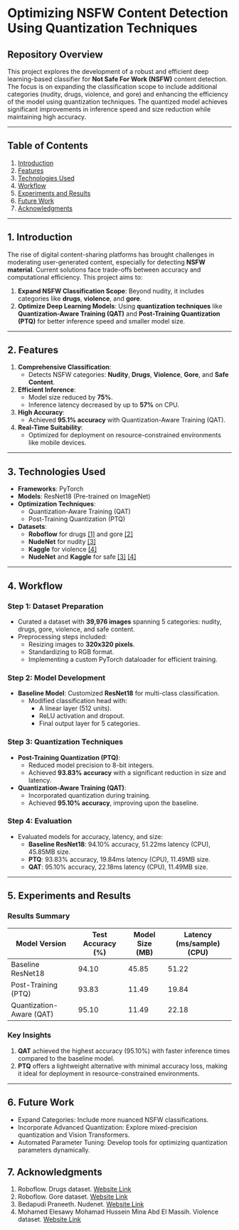 # **Optimizing NSFW Content Detection Using Quantization Techniques**

## Repository Overview
This project explores the development of a robust and efficient deep learning-based classifier for **Not Safe For Work (NSFW)** content detection. The focus is on expanding the classification scope to include additional categories (nudity, drugs, violence, and gore) and enhancing the efficiency of the model using quantization techniques. The quantized model achieves significant improvements in inference speed and size reduction while maintaining high accuracy.

---

## **Table of Contents**
1. [Introduction](#1-introduction)
2. [Features](#2-features)
3. [Technologies Used](#3-technologies-used)
4. [Workflow](#4-workflow)
5. [Experiments and Results](#5-experiments-and-results)
6. [Future Work](#6-future-work)
7. [Acknowledgments](#7-acknowledgments)

---

## **1. Introduction**

The rise of digital content-sharing platforms has brought challenges in moderating user-generated content, especially for detecting **NSFW material**. Current solutions face trade-offs between accuracy and computational efficiency. This project aims to:

1. **Expand NSFW Classification Scope**: Beyond nudity, it includes categories like **drugs**, **violence**, and **gore**.
2. **Optimize Deep Learning Models**: Using **quantization techniques** like **Quantization-Aware Training (QAT)** and **Post-Training Quantization (PTQ)** for better inference speed and smaller model size.

---

## **2. Features**

1. **Comprehensive Classification**:
   - Detects NSFW categories: **Nudity**, **Drugs**, **Violence**, **Gore**, and **Safe Content**.
2. **Efficient Inference**:
   - Model size reduced by **75%**.
   - Inference latency decreased by up to **57%** on CPU.
3. **High Accuracy**:
   - Achieved **95.1% accuracy** with Quantization-Aware Training (QAT).
4. **Real-Time Suitability**:
   - Optimized for deployment on resource-constrained environments like mobile devices.

---

## **3. Technologies Used**

- **Frameworks**: PyTorch
- **Models**: ResNet18 (Pre-trained on ImageNet)
- **Optimization Techniques**:
  - Quantization-Aware Training (QAT)
  - Post-Training Quantization (PTQ)
- **Datasets**:
  - **Roboflow** for drugs [[1]](#7-acknowledgments) and gore [[2]](#7-acknowledgments)
  - **NudeNet** for nudity [[3]](#7-acknowledgments)
  - **Kaggle** for violence [[4]](#7-acknowledgments)
  - **NudeNet** and **Kaggle** for safe [[3]](#7-acknowledgments) [[4]](#7-acknowledgments)

---

## **4. Workflow**

### **Step 1: Dataset Preparation**
- Curated a dataset with **39,976 images** spanning 5 categories: nudity, drugs, gore, violence, and safe content.
- Preprocessing steps included:
  - Resizing images to **320x320 pixels**.
  - Standardizing to RGB format.
  - Implementing a custom PyTorch dataloader for efficient training.

### **Step 2: Model Development**
- **Baseline Model**: Customized **ResNet18** for multi-class classification.
  - Modified classification head with:
    - A linear layer (512 units).
    - ReLU activation and dropout.
    - Final output layer for 5 categories.

### **Step 3: Quantization Techniques**
- **Post-Training Quantization (PTQ)**:
  - Reduced model precision to 8-bit integers.
  - Achieved **93.83% accuracy** with a significant reduction in size and latency.
- **Quantization-Aware Training (QAT)**:
  - Incorporated quantization during training.
  - Achieved **95.10% accuracy**, improving upon the baseline.

### **Step 4: Evaluation**
- Evaluated models for accuracy, latency, and size:
  - **Baseline ResNet18**: 94.10% accuracy, 51.22ms latency (CPU), 45.85MB size.
  - **PTQ**: 93.83% accuracy, 19.84ms latency (CPU), 11.49MB size.
  - **QAT**: 95.10% accuracy, 22.18ms latency (CPU), 11.49MB size.

---

## **5. Experiments and Results**

### **Results Summary**
| Model Version         | Test Accuracy (%) | Model Size (MB) | Latency (ms/sample) (CPU) |
|-----------------------|-------------------|-----------------|--------------------------|
| Baseline ResNet18     | 94.10            | 45.85           | 51.22                   |
| Post-Training (PTQ)   | 93.83            | 11.49           | 19.84                   |
| Quantization-Aware (QAT)| 95.10          | 11.49           | 22.18                   |

### **Key Insights**
1. **QAT** achieved the highest accuracy (95.10%) with faster inference times compared to the baseline model.
2. **PTQ** offers a lightweight alternative with minimal accuracy loss, making it ideal for deployment in resource-constrained environments.

---

## **6. Future Work**
- Expand Categories: Include more nuanced NSFW classifications.
- Incorporate Advanced Quantization: Explore mixed-precision quantization and Vision Transformers.
- Automated Parameter Tuning: Develop tools for optimizing quantization parameters dynamically.

## **7. Acknowledgments**
1. Roboflow. Drugs dataset. [Website Link](https://universe.roboflow.com/cbait/drugs_newest/dataset/2)
2. Roboflow. Gore dataset. [Website Link](https://universe.roboflow.com/computer-vision-y8bhq/sensitive-content-2/dataset/1)
3.  Bedapudi Praneeth. Nudenet. [Website Link](https://academictorrents.com/details/1cda9427784a6b77809f657e772814dc766b69f5)
4. Mohamed Elesawy Mohamad Hussein Mina Abd El Massih. Violence dataset. [Website Link](https://www.kaggle.com/datasets/mohamedmustafa/real-life-violence-situations-dataset)